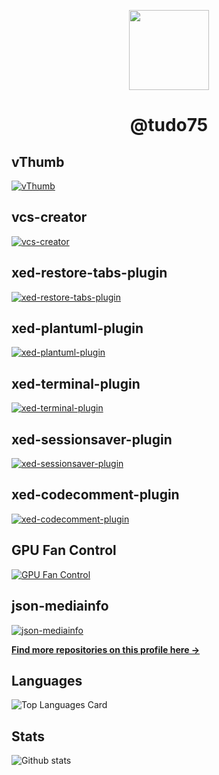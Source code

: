 <p align=center>
  <img align="center" width="128" height="128" src="https://avatars.githubusercontent.com/u/464468?v=4">
</p>
<h1 align=center>@tudo75</h1>

## vThumb
[![vThumb](https://github-readme-stats.vercel.app/api/pin/?username=tudo75&theme=darcula&repo=vthumb)](https://github.com/tudo75/vthumb)
## vcs-creator
[![vcs-creator](https://github-readme-stats.vercel.app/api/pin/?username=tudo75&theme=darcula&repo=vcs-creator)](https://github.com/tudo75/vcs-creator)
## xed-restore-tabs-plugin
[![xed-restore-tabs-plugin](https://github-readme-stats.vercel.app/api/pin/?username=tudo75&theme=darcula&repo=xed-restore-tabs-plugin)](https://github.com/tudo75/xed-restore-tabs-plugin)
## xed-plantuml-plugin
[![xed-plantuml-plugin](https://github-readme-stats.vercel.app/api/pin/?username=tudo75&theme=darcula&repo=xed-plantuml-plugin)](https://github.com/tudo75/xed-plantuml-plugin)
## xed-terminal-plugin
[![xed-terminal-plugin](https://github-readme-stats.vercel.app/api/pin/?username=tudo75&theme=darcula&repo=xed-terminal-plugin)](https://github.com/tudo75/xed-terminal-plugin)
## xed-sessionsaver-plugin
[![xed-sessionsaver-plugin](https://github-readme-stats.vercel.app/api/pin/?username=tudo75&theme=darcula&repo=xed-sessionsaver-plugin)](https://github.com/tudo75/xed-sessionsaver-plugin)
## xed-codecomment-plugin
[![xed-codecomment-plugin](https://github-readme-stats.vercel.app/api/pin/?username=tudo75&theme=darcula&repo=xed-codecomment-plugin)](https://github.com/tudo75/xed-codecomment-plugin)
## GPU Fan Control
[![GPU Fan Control](https://github-readme-stats.vercel.app/api/pin/?username=tudo75&theme=darcula&repo=gpu-fan-control)](https://github.com/tudo75/gpu-fan-control)
## json-mediainfo
[![json-mediainfo](https://github-readme-stats.vercel.app/api/pin/?username=tudo75&theme=darcula&repo=json-mediainfo)](https://github.com/tudo75/json-mediainfo)


<a href="https://github.com/tudo75?tab=repositories"><b>Find more repositories on this profile here →</b></a>

## Languages
![Top Languages Card](https://github-readme-stats.vercel.app/api/top-langs/?username=tudo75&theme=darcula)
## Stats
![Github stats](https://github-readme-stats.vercel.app/api?username=tudo75&theme=darcula&show_icons=true&count_private=true)
